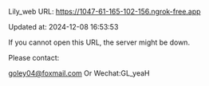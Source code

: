 Lily_web URL: https://1047-61-165-102-156.ngrok-free.app

Updated at: 2024-12-08 16:53:53

If you cannot open this URL, the server might be down.

Please contact: 

goley04@foxmail.com Or Wechat:GL_yeaH